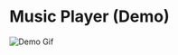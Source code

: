 # Music Player (Demo)
![Demo Gif](https://s16.picofile.com/file/8413816550/ezgif_com_gif_maker.gif)
